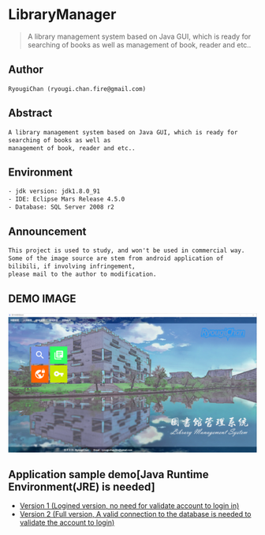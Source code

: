 # LibraryManager

> A library management system based on Java GUI, which is ready for searching of books as well as management of book, reader and etc..

## Author
    RyougiChan (ryougi.chan.fire@gmail.com)
## Abstract
    A library management system based on Java GUI, which is ready for searching of books as well as 
    management of book, reader and etc..
## Environment
    - jdk version: jdk1.8.0_91
    - IDE: Eclipse Mars Release 4.5.0
    - Database: SQL Server 2008 r2
## Announcement
    This project is used to study, and won't be used in commercial way.
    Some of the image source are stem from android application of bilibili, if involving infringement, 
    please mail to the author to modification.
## DEMO IMAGE
![Ryougi](https://github.com/RyougiChan/LibraryManager/blob/master/demo/index.png "index page")
## Application sample demo[Java Runtime Environment(JRE) is needed]
- [Version 1 (Logined version, no need for validate account to login in)](https://github.com/RyougiChan/LibraryManager/blob/master/demo/LibraryManager_logined.jar)
- [Version 2 (Full version, A valid connection to the database is needed to validate the account to login)](https://github.com/RyougiChan/LibraryManager/blob/master/demo/LibraryManager.jar)
